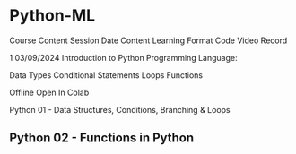 # Python-ML
Course Content
Session Date Content Learning Format Code Video Record

1 03/09/2024 Introduction to Python Programming Language:

Data Types
Conditional Statements
Loops
Functions

Offline Open In Colab

Python 01 - Data Structures, Conditions, Branching & Loops

Python 02 - Functions in Python
---------------------------------------------------------------
